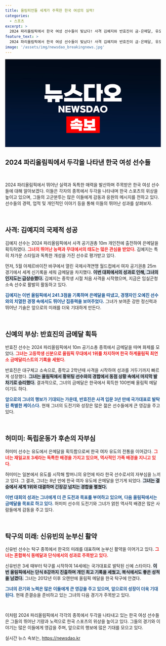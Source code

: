 ```yaml
---
title: 올림피언들 세계가 주목한 한국 여성의 실력!
categories:
  - 스포츠
excerpt: >
  2024 파리올림픽에서 한국 여성 선수들이 빛났다! 사격 김예지와 반효진이 금·은메달, 유도 허미미가 은메달을 차지하며 역사를 썼고, 탁구 신유빈은 단식과 복식에서 최상의 기량을 발휘 중이다. 그들의 이야기를 자세히 살펴보자!
feature_text: >
  2024 파리올림픽에서 한국 여성 선수들이 빛났다! 사격 김예지와 반효진이 금·은메달, 유도 허미미가 은메달을 차지하며 역사를 썼고, 탁구 신유빈은 단식과 복식에서 최상의 기량을 발휘 중이다. 그들의 이야기를 자세히 살펴보자!
image: '/assets/img/newsdao_breakingnews.jpg'
---
```


<p><img src="/assets/img/newsdao_breakingnews.jpg" alt="firstkoreanews 속보" /></p>

<h2 data-ke-size="size26">2024 파리올림픽에서 두각을 나타낸 한국 여성 선수들</h2>

<p data-ke-size="size16">&nbsp;</p>

<p>2024 파리올림픽에서 뛰어난 실력과 독특한 매력을 발산하며 주목받은 한국 여성 선수들에 대해 알아보겠다. 이들은 각자의 종목에서 두각을 나타내며 한국 스포츠의 위상을 높이고 있으며, 그들의 고군분투는 많은 이들에게 감동과 응원의 메시지를 전하고 있다. 선수들의 경력, 업적 및 개인적인 이야기 등을 통해 이들의 뛰어난 성과를 살펴보자.</p>

<p data-ke-size="size16">&nbsp;</p>

<h2 data-ke-size="size26">사격: 김예지의 국제적 성공</h2>

<p>김예지 선수는 2024 파리올림픽에서 사격 공기권총 10m 개인전에 출전하여 은메달을 획득하였다. <b><span style="color: #ee2323;">그녀의 뛰어난 능력과 무대에서의 태도는 많은 관심을 받았다.</span></b> 김예지는 특히 차가운 스타일과 독특한 개성을 가진 선수로 평가받고 있다. </p>

<p>먼저, 5월 아제르바이잔 바쿠에서 열린 국제사격연맹 월드컵에서 여자 공기권총 25m 경기에서 세계 신기록을 세워 금메달을 차지했다. <b><span style="background-color: #21538527;">이번 대회에서의 성과로 인해, 그녀의 인지도는 급상승했다.</span></b> 김예지는 중학생 시절 처음 사격을 시작했으며, 지금은 임실군청 소속 선수로 활발히 활동하고 있다. </p>

<p><b><span style="color: #1a5490;">김예지는 이번 올림픽에서 241.3점을 기록하며 은메달을 따냈고, 경쟁자인 오예진 선수와의 치열한 경쟁 속에서도 뛰어난 집중력을 보여주었다.</span></b> 그녀가 보여준 강한 정신력과 뛰어난 기술은 앞으로의 미래를 더욱 기대하게 만든다.</p>

<p data-ke-size="size16">&nbsp;</p>

<h2 data-ke-size="size26">신예의 부상: 반효진의 금메달 획득</h2>

<p>반효진 선수는 2024 파리올림픽에서 10m 공기소총 종목에서 금메달을 따며 화제를 모았다. <b><span style="color: #ee2323;">그녀는 고등학생 신분으로 올림픽 무대에서 1위를 차지하며 한국 하계올림픽 최연소 금메달리스트의 기록을 세웠다.</span></b> </p>

<p>반효진은 대구체고 소속으로, 중학교 2학년때 사격을 시작하여 성과를 거두기까지 빠르게 성장했다. <b><span style="background-color: #21538527;">그녀는 올림픽에서 황위팅 선수와의 경합에서 동점 상황 속에서 마지막 발차기로 승리했다.</span></b> 결과적으로, 그녀의 금메달은 한국에서 획득한 100번째 올림픽 메달이기도 하다.</p>

<p><b><span style="color: #1a5490;">앞으로의 그녀의 행보가 기대되는 가운데, 반효진은 사격 입문 3년 만에 국가대표로 발탁된 특별한 케이스다.</span></b> 현재 그녀의 도전기와 성장은 많은 젊은 선수들에게 큰 영감을 주고 있다.</p>

<p data-ke-size="size16">&nbsp;</p>

<h2 data-ke-size="size26">허미미: 독립운동가 후손의 자부심</h2>

<p>허미미 선수는 유도에서 은메달을 획득함으로써 한국 여자 유도의 전통을 이어갔다. <b><span style="color: #ee2323;">그녀는 재일교포 3세라는 독특한 배경을 가지고 있으며, 역사적인 가족 배경을 지니고 있다.</span></b> </p>

<p>허미미는 일본에서 유도를 시작해 할머니의 유언에 따라 한국 선수로서의 자부심을 느끼고 있다. 그 결과, 그녀는 8년 만에 한국 여자 유도에 은메달을 안기게 되었다. <b><span style="background-color: #21538527;">그녀는 결승에서 세계 1위와 대결하며 긴장감 넘치는 경합을 펼쳤다.</span></b> </p>

<p><b><span style="color: #1a5490;">이번 대회의 성과는 그녀에게 더 큰 도전과 목표를 부여하고 있으며, 다음 올림픽에서는 금메달을 목표로 하고 있다.</span></b> 허미미 선수의 도전기와 그녀가 얽힌 역사적 배경은 많은 사람들에게 감동을 주고 있다.</p>

<p data-ke-size="size16">&nbsp;</p>

<h2 data-ke-size="size26">탁구의 미래: 신유빈의 눈부신 활약</h2>

<p>신유빈 선수는 탁구 종목에서 한국의 미래를 대표하며 눈부신 활약을 이어가고 있다. <b><span style="color: #ee2323;">그녀는 혼합복식 동메달과 단식에서의 성과로 주목받고 있다.</span></b> </p>

<p>신유빈은 3세 때부터 탁구를 시작하여 14세에는 국가대표로 발탁된 신예 스타이다. <b><span style="background-color: #21538527;">이번 올림픽에서는 단식 8강까지 진출하며 개인 최고 기록을 세웠고, 복식에서도 좋은 성적을 남겼다.</span></b> 그녀는 2012년 이후 오랜만에 올림픽 메달을 한국 탁구에 안겼다.</p>

<p><b><span style="color: #1a5490;">그녀의 끈기와 노력은 많은 이들에게 큰 영감을 주고 있으며, 앞으로의 성장이 더욱 기대된다.</span></b> 현재 준결승을 준비하고 있는 그녀의 다음 경기가 주목받고 있다.</p>

<p data-ke-size="size16">&nbsp;</p>

<p>이처럼 2024 파리올림픽에서 각각의 종목에서 두각을 나타내고 있는 한국 여성 선수들은 그들의 뛰어난 기량과 노력으로 한국 스포츠의 위상을 높이고 있다. 그들의 경기와 이야기는 많은 이들에게 영감을 주며, 앞으로의 행보에 많은 기대를 모으고 있다.</p>
실시간 뉴스 속보는, <a href="https://newsdao.kr" rel="dofollow">https://newsdao.kr</a>


